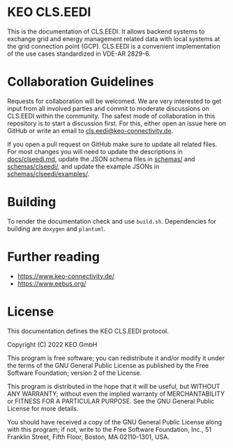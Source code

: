 # KEO CLS.EEDI

This is the documentation of CLS.EEDI. It allows backend systems to exchange grid and energy management related data with
local systems at the grid connection point (GCP). CLS.EEDI is a convenient implementation of the use cases standardized
in VDE-AR 2829-6.

# Collaboration Guidelines

Requests for collaboration will be welcomed. We are very interested to get input from all involved parties and commit to
moderate discussions on CLS.EEDI within the community. The safest mode of collaboration in this repository is to start a
discussion first. For this, either open an issue here on GitHub or write an email to cls.eedi@keo-connectivity.de.

If you open a pull request on GitHub make sure to update all related files. For most changes you will need to update
the descriptions in [docs/clseedi.md](https://github.com/KEO-cls-eedi/specification/blob/main/doc/clseedi.md), update
the JSON schema files in [schemas/](https://github.com/KEO-cls-eedi/specification/tree/main/schemas) and
[schemas/clseedi/](https://github.com/KEO-cls-eedi/specification/tree/main/schemas/clseedi/), and update the example
JSONs in [schemas/clseedi/examples/](https://github.com/KEO-cls-eedi/specification/tree/main/schemas/clseedi/examples).

# Building

To render the documentation check and use `build.sh`. Dependencies for building are `doxygen` and `plantuml`.

# Further reading
* https://www.keo-connectivity.de/
* https://www.eebus.org/

# License

This documentation defines the KEO CLS.EEDI protocol.

Copyright (C) 2022 KEO GmbH

This program is free software; you can redistribute it and/or
modify it under the terms of the GNU General Public License
as published by the Free Software Foundation; version 2
of the License.

This program is distributed in the hope that it will be useful,
but WITHOUT ANY WARRANTY; without even the implied warranty of
MERCHANTABILITY or FITNESS FOR A PARTICULAR PURPOSE.  See the
GNU General Public License for more details.

You should have received a copy of the GNU General Public License
along with this program; if not, write to the Free Software
Foundation, Inc., 51 Franklin Street, Fifth Floor, Boston, MA  02110-1301, USA.
